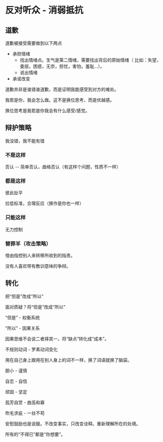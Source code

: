 # 反对听众 - 消弱抵抗

## 道歉

道歉被接受需要做到以下两点

- 承担情绪
  - 找出情绪点。生气是第二情绪，需要找出背后的原始情绪（ 比如：失望，委屈，困惑，无奈，担忧，害怕，羞耻...）。
  - 说出情绪
- 承诺改变

道歉并非是谁错谁道歉，而是证明我能感受到对方的难处。

我若是你，我会怎么做。这不是换位思考，而是优越感。

换位思考是我若是你我会有什么感受/感觉。

## 辩护策略

我没错，我不能有错



### 不是这样

否认 -- 简单否认，曲格否认（有这样个问题，性质不一样）



### 都是这样

彼此扯平

拉低标准，合理反应（换作是你也一样）



### 只能这样

无力控制



### 替罪羊（攻击策略）

借由指控别人来转移所收到的指责。



没有人喜欢带有教训意味的争辩。





## 转化

把“但是”改成“所以”

面对质疑？将“但是”改成“所以”

“但是” - 权衡系统

“所以” - 因果关系

因果思维不会说二者择其一，将“缺点”转化成“成本”。



不规则动词 - 罗素动词变化

用在自己身上跟用在别人身上的词不一样，换了词语就换了脑袋。

胆小 - 谨慎

自恋 - 自信

顽固 - 坚定

孤芳自赏 - 曲高和寡

吹毛求疵 - 一丝不苟



安慰鼓励也是说服。不改变事实，只改变诠释。重新理解所在的处境。

所有的“不得已”都是“你想要”。

